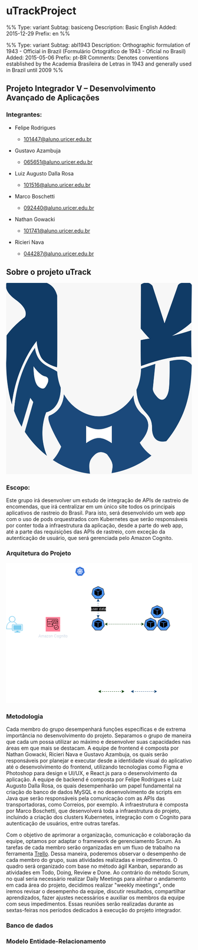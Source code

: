 # uTrackProject
%%
Type: variant
Subtag: basiceng
Description: Basic English
Added: 2015-12-29
Prefix: en
%%

%%
Type: variant
Subtag: abl1943
Description: Orthographic formulation of 1943 - Official in Brazil
  (Formulário Ortográfico de 1943 - Oficial no Brasil)
Added: 2015-05-06
Prefix: pt-BR
Comments: Denotes conventions established by the Academia Brasileira de
  Letras in 1943 and generally used in Brazil until 2009
%%

## Projeto Integrador V – Desenvolvimento Avançado de Aplicações

### Integrantes:
- Felipe Rodrigues 
    - 101447@aluno.uricer.edu.br

- Gustavo Azambuja 
    - 065651@aluno.uricer.edu.br

- Luiz Augusto Dalla Rosa 
    - 101516@aluno.uricer.edu.br

- Marco Boschetti
    - 092440@aluno.uricer.edu.br

- Nathan Gowacki
    - 101741@aluno.uricer.edu.br

- Ricieri Nava 
    - 044287@aluno.uricer.edu.br

## Sobre o projeto uTrack
![uTrackLogo](https://github.com/feerodgs/uTrackProject/blob/main/uTrackProject/imgs/logo.jpg)

### Escopo:
Este grupo irá desenvolver um estudo de integração de APIs de rastreio de encomendas, que irá centralizar em um único site todos os principais aplicativos de rastreio do Brasil.
Para isto, será desenvolvido um web app com o uso de pods orquestrados com Kubernetes que serão responsáveis por conter toda a infraestrutura da aplicação, desde a parte do web app, até a parte das requisições das APIs de rastreio, com exceção da autenticação de usuário, que será gerenciada pelo Amazon Cognito.


### Arquitetura do Projeto
![Arquitetura](https://github.com/feerodgs/uTrackProject/blob/kubernetes/uTrackProject/imgs/arquitetura.png)

### Metodologia

Cada membro do grupo desempenhará funções específicas e de extrema importância no desenvolvimento do projeto. Separamos o grupo de maneira que cada um possa utilizar ao máximo e desenvolver suas capacidades nas áreas em que mais se destacam. A equipe de frontend é composta por Nathan Gowacki, Ricieri Nava e Gustavo Azambuja, os quais serão responsáveis por planejar e executar desde a identidade visual do aplicativo até o desenvolvimento do frontend, utilizando tecnologias como Figma e Photoshop para design e UI/UX, e React.js para o desenvolvimento da aplicação. A equipe de backend é composta por Felipe Rodrigues e Luiz Augusto Dalla Rosa, os quais desempenharão um papel fundamental na criação do banco de dados MySQL e no desenvolvimento de scripts em Java que serão responsáveis pela comunicação com as APIs das transportadoras, como Correios, por exemplo. A infraestrutura é composta por Marco Boschetti, que desenvolverá toda a infraestrutura do projeto, incluindo a criação dos clusters Kubernetes, integração com o Cognito para autenticação de usuários, entre outras tarefas.


Com o objetivo de aprimorar a organização, comunicação e colaboração da equipe, optamos por adaptar o framework de gerenciamento Scrum. As tarefas de cada membro serão organizadas em um fluxo de trabalho na ferramenta [Trello](https://trello.com/b/BJr7bmX3/utrack-app-trello). Dessa maneira, poderemos observar o desempenho de cada membro do grupo, suas atividades realizadas e impedimentos. O quadro será organizado com base no método ágil Kanban, separando as atividades em Todo, Doing, Review e Done. Ao contrário do método Scrum, no qual seria necessário realizar Daily Meetings para alinhar o andamento em cada área do projeto, decidimos realizar "weekly meetings", onde iremos revisar o desempenho da equipe, discutir resultados, compartilhar aprendizados, fazer ajustes necessários e auxiliar os membros da equipe com seus impedimentos. Essas reuniões serão realizadas durante as sextas-feiras nos períodos dedicados à execução do projeto integrador.

### Banco de dados



### Modelo Entidade-Relacionamento